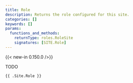 ```yaml
---
title: Role
description: Returns the role configured for this site. 
categories: []
keywords: []
params:
  functions_and_methods:
    returnType: roles.RoleSite
    signatures: [SITE.Role]
---
```


{{< new-in 0.150.0 />}}

TODO

```go-html-template
{{ .Site.Role }}
```
